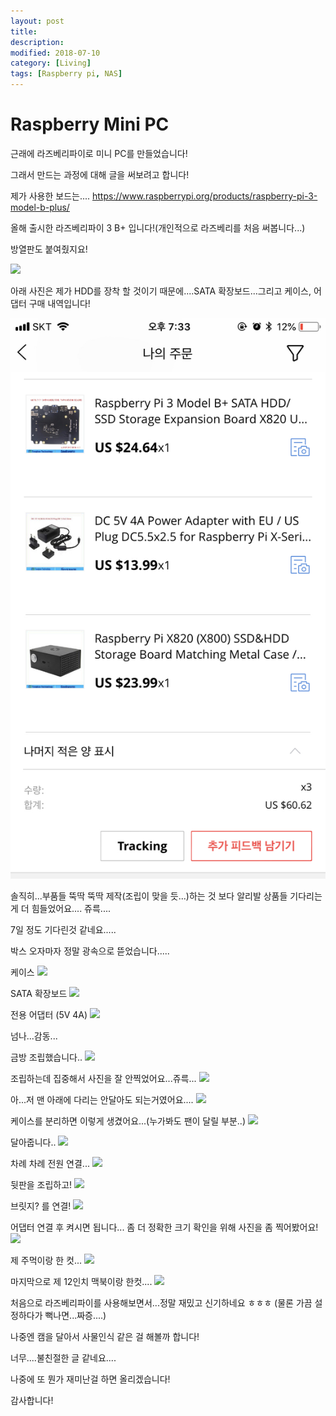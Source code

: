 ```yaml
---
layout: post
title:
description:
modified: 2018-07-10
category: [Living]
tags: [Raspberry pi, NAS]
---
```


# Raspberry Mini PC

근래에 라즈베리파이로 미니 PC를 만들었습니다!

그래서 만드는 과정에 대해 글을 써보려고 합니다!

제가 사용한 보드는....
https://www.raspberrypi.org/products/raspberry-pi-3-model-b-plus/

올해 출시한 라즈베리파이 3 B+ 입니다!(개인적으로 라즈베리를 처음 써봅니다...)

방열판도 붙여줬지요!

<img src='./image/pi/01.jpg'>

아래 사진은 제가 HDD를 장착 할 것이기 때문에....SATA 확장보드...그리고 케이스, 어댑터 구매 내역입니다!

<img src='./image/pi/02.jpg'>

솔직히...부품들 뚝딱 뚝딱 제작(조립이 맞을 듯...)하는 것 보다 알리발 상품들 기다리는게 더 힘들었어요.... 쥬륵....

7일 정도 기다린것 같네요.....

박스 오자마자 정말 광속으로 뜯었습니다.....

케이스
<img src='./image/pi/03.jpg'>

SATA 확장보드
<img src='./image/pi/04.jpg'>

전용 어댑터 (5V 4A)
<img src='./image/pi/05.jpg'>

넘나...감동...

금방 조립했습니다..
<img src='./image/pi/06.jpg'>


조립하는데 집중해서 사진을 잘 안찍었어요...쥬륵...
<img src='./image/pi/07.jpg'>


아...저 맨 아래에 다리는 안달아도 되는거였어요....
<img src='./image/pi/08.jpg'>


케이스를 분리하면 이렇게 생겼어요...(누가봐도 팬이 달릴 부분..)
<img src='./image/pi/09.jpg'>


달아줍니다..
<img src='./image/pi/10.jpg'>


차례 차례 전원 연결...
<img src='./image/pi/11.jpg'>


뒷판을 조립하고!
<img src='./image/pi/12.jpg'>


브릿지? 를 연결!
<img src='./image/pi/13.jpg'>


어댑터 연결 후 켜시면 됩니다...
좀 더 정확한 크기 확인을 위해 사진을 좀 찍어봤어요!
<img src='./image/pi/14.jpg'>


제 주먹이랑 한 컷...
<img src='./image/pi/15.jpg'>


마지막으로 제 12인치 맥북이랑 한컷....
<img src='./image/pi/15.jpg'>

처음으로 라즈베리파이를 사용해보면서...정말 재밌고 신기하네요 ㅎㅎㅎ
(물론 가끔 설정하다가 뻑나면...짜증....)

나중엔 캠을 달아서 사물인식 같은 걸 해볼까 합니다!

너무....불친절한 글 같네요....

나중에 또 뭔가 재미난걸 하면 올리겠습니다!

감사합니다!
